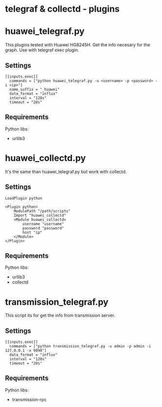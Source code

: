 # telegraf & collectd - plugins

# huawei_telegraf.py

This plugins tested with Huawei HG8245H. Get the info necesary for the graph. Use with telegraf exec plugin.

## Settings

```
[[inputs.exec]]
  commands = ["python huawei_telegraf.py -u <username> -p <password> -i <ip>"]
  name_suffix = "_huawei"
  data_format = "influx"
  interval = "120s"
  timeout = "20s"
```

## Requirements

Python libs:

- urllib3

# huawei_collectd.py

It's the same than huawei_telegraf.py but work with collectd.

## Settings

```
LoadPlugin python

<Plugin python>
    ModulePath "/path/scripts"
    Import "huawei_collectd"
    <Module huawei_collectd>
        username "username"
        password "password"
        host "ip"
    </Module>
</Plugin>
```

## Requirements

Python libs:

- urllib3
- collectd

# transmission_telegraf.py

This script its for get the info from transmission server.

## Settings

```
[[inputs.exec]]
  commands = ["python transmission_telegraf.py -u admin -p admin -i 127.0.0.1 -x 9090"]
  data_format = "influx"
  interval = "120s"
  timeout = "20s"
```

## Requirements

Python libs:

- transmission-rpc
